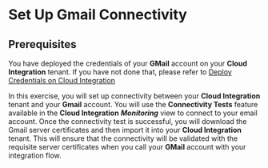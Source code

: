 # Set Up Gmail Connectivity

## Prerequisites

You have deployed the credentials of your **GMail** account on your **Cloud Integration** tenant. If you have not done that, please refer to [Deploy Credentials on Cloud Integration](/exercises/exercise1/Ex.1.3.Deploy_Credentials_on_CloudIntegartion.md)

In this exercise, you will set up connectivity between your **Cloud Integration** tenant and your **Gmail** account. You will use the **Connectivity Tests** feature available in the **Cloud Integration** ***Monitoring*** view to connect to your email account. Once the connectivity test is successful, you will download the Gmail server certificates and then import it into your **Cloud Integration** tenant. This will ensure that the connectivity will be validated with the requisite server certificates when you call your **GMail** account with your integration flow. 
